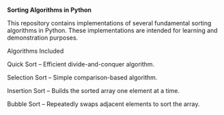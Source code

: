 **Sorting Algorithms in Python**

This repository contains implementations of several fundamental sorting algorithms in Python. These implementations are intended for learning and demonstration purposes.

Algorithms Included

Quick Sort – Efficient divide-and-conquer algorithm.

Selection Sort – Simple comparison-based algorithm.

Insertion Sort – Builds the sorted array one element at a time.

Bubble Sort – Repeatedly swaps adjacent elements to sort the array.
